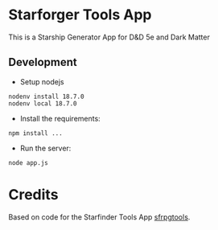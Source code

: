 # Starforger Tools App
This is a Starship Generator App for D&D 5e and Dark Matter

## Development
- Setup nodejs
```
nodenv install 18.7.0
nodenv local 18.7.0
```
- Install the requirements:
```
npm install ...
```
- Run the server:
```
node app.js
```

# Credits
Based on code for the Starfinder Tools App [sfrpgtools](https://sfrpgtools.com).
